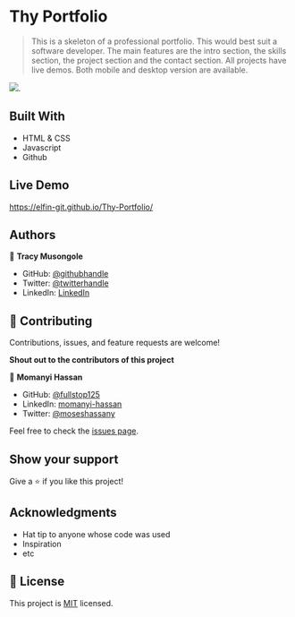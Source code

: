 # Thy Portfolio

> This is a skeleton of a professional portfolio. This would best suit a software developer. The main features are the intro section, the skills section, the project section and the contact section. All projects have live demos. Both mobile and desktop version are available.

![](https://img.shields.io/badge/Microverse-blueviolet).

## Built With

- HTML & CSS
- Javascript
- Github

## Live Demo 

https://elfin-git.github.io/Thy-Portfolio/

## Authors

👤 **Tracy Musongole**

- GitHub: [@githubhandle](https://github.com/elfin-git)
- Twitter: [@twitterhandle](https://twitter.com/tracy_muso)
- LinkedIn: [LinkedIn](https://linkedin.com/in/tracy-musongole)

## 🤝 Contributing

Contributions, issues, and feature requests are welcome!

**Shout out to the contributors of this project**

👤 **Momanyi Hassan**

- GitHub: [@fullstop125](https://github.com/fullstop125)
- LinkedIn: [momanyi-hassan](https://linkedin.com/in/momanyi-hassan-32a489180)
- Twitter: [@moseshassany](https://twitter.com/moseshassany)


Feel free to check the [issues page](../../issues/).

## Show your support

Give a ⭐️ if you like this project!

## Acknowledgments

- Hat tip to anyone whose code was used
- Inspiration
- etc

## 📝 License

This project is [MIT](./MIT.md) licensed.
